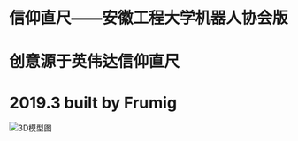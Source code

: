 # 信仰直尺——安徽工程大学机器人协会版
# 创意源于英伟达信仰直尺
# 2019.3 built by Frumig
![3D模型图](https://github.com/El-Psy-Congro/Faith-ruler-Version-of-Robot-Association/blob/master/Images/A.jpg)